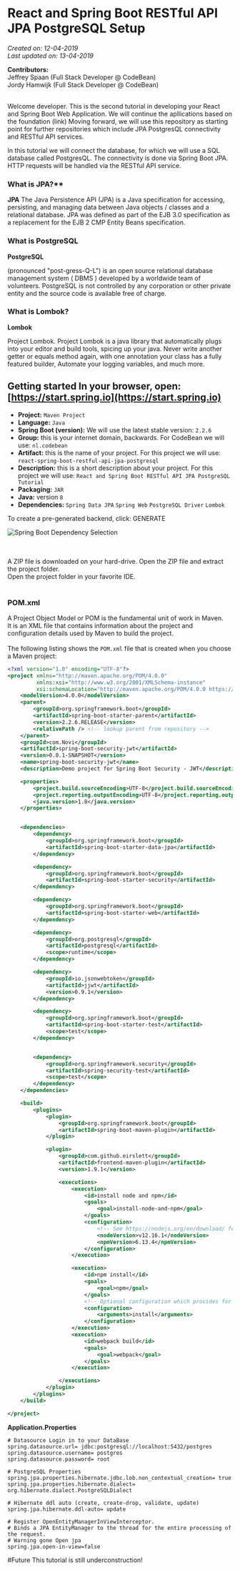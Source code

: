 # React and Spring Boot RESTful API JPA PostgreSQL Setup

_Created on: 12-04-2019_<br />
_Last updated on: 13-04-2019_

**Contributors:**<br />
Jeffrey Spaan (Full Stack Developer @ CodeBean)<br />
Jordy Hamwijk (Full Stack Developer @ CodeBean)<br />
<br />

Welcome developer. This is the second tutorial in developing your React and Spring Boot Web Application.
We will continue the apllications based on the foundation (link)
Moving forward, we will use this repository as starting point for further repositories which include JPA PostgresQL connectivity and RESTful API services.

In this tutorial we will connect the database, for which we will use a SQL database called PostgresQL. The connectivity is done via Spring Boot JPA.
HTTP requests will be handled via the RESTful API service.

### What is JPA?\*\*

**JPA**
The Java Persistence API (JPA) is a Java specification for accessing, persisting, and managing data between Java objects / classes and a relational database. JPA was defined as part of the EJB 3.0 specification as a replacement for the EJB 2 CMP Entity Beans specification.

### What is PostgreSQL

**PostgreSQL**

(pronounced "post-gress-Q-L") is an open source relational database management system ( DBMS ) developed by a worldwide team of volunteers. PostgreSQL is not controlled by any corporation or other private entity and the source code is available free of charge.

### What is Lombok?

**Lombok**

Project Lombok. Project Lombok is a java library that automatically plugs into your editor and build tools, spicing up your java. Never write another getter or equals method again, with one annotation your class has a fully featured builder, Automate your logging variables, and much more.

## Getting started In your browser, open: [https://start.spring.io](https://start.spring.io)

- **Project:** `Maven Project`
- **Language:** `Java`
- **Spring Boot (version):** We will use the latest stable version: `2.2.6`
- **Group:** this is your internet domain, backwards. For CodeBean we will use: `nl.codebean`
- **Artifact:** this is the name of your project. For this project we will use: `react-spring-boot-restful-api-jpa-postgresql`
- **Description:** this is a short description about your project. For this project we will use: `React and Spring Boot RESTful API JPA PostgreSQL Tutorial`
- **Packaging:** `JAR`
- **Java:** version `8`
- **Dependencies:** `Spring Data JPA` `Spring Web` `PostgreSQL Driver` `Lombok`

To create a pre-generated backend, click: GENERATE

![Spring Boot Dependency Selection](https://github.com/codebean-university/react-spring-boot-restful-api-jpa-postgresql/blob/master/images/spring-boot-dependency-selection.png)

<br /><br />
A ZIP file is downloaded on your hard-drive. Open the ZIP file and extract the project folder.<br />
Open the project folder in your favorite IDE.<br />
<br />

### POM.xml

A Project Object Model or POM is the fundamental unit of work in Maven.<br />
It is an XML file that contains information about the project and configuration details used by Maven to build the project.<br />
<br />
The following listing shows the `POM.xml` file that is created when you choose a Maven project:

```xml
<?xml version="1.0" encoding="UTF-8"?>
<project xmlns="http://maven.apache.org/POM/4.0.0"
		 xmlns:xsi="http://www.w3.org/2001/XMLSchema-instance"
		 xsi:schemaLocation="http://maven.apache.org/POM/4.0.0 https://maven.apache.org/xsd/maven-4.0.0.xsd">
	<modelVersion>4.0.0</modelVersion>
	<parent>
		<groupId>org.springframework.boot</groupId>
		<artifactId>spring-boot-starter-parent</artifactId>
		<version>2.2.6.RELEASE</version>
		<relativePath /> <!-- lookup parent from repository -->
	</parent>
	<groupId>com.Novi</groupId>
	<artifactId>spring-boot-security-jwt</artifactId>
	<version>0.0.1-SNAPSHOT</version>
	<name>spring-boot-security-jwt</name>
	<description>Demo project for Spring Boot Security - JWT</description>

	<properties>
		<project.build.sourceEncoding>UTF-8</project.build.sourceEncoding>
		<project.reporting.outputEncoding>UTF-8</project.reporting.outputEncoding>
		<java.version>1.8</java.version>
	</properties>


	<dependencies>
		<dependency>
			<groupId>org.springframework.boot</groupId>
			<artifactId>spring-boot-starter-data-jpa</artifactId>
		</dependency>

		<dependency>
			<groupId>org.springframework.boot</groupId>
			<artifactId>spring-boot-starter-security</artifactId>
		</dependency>

		<dependency>
			<groupId>org.springframework.boot</groupId>
			<artifactId>spring-boot-starter-web</artifactId>
		</dependency>

		<dependency>
			<groupId>org.postgresql</groupId>
			<artifactId>postgresql</artifactId>
			<scope>runtime</scope>
		</dependency>

		<dependency>
			<groupId>io.jsonwebtoken</groupId>
			<artifactId>jjwt</artifactId>
			<version>0.9.1</version>
		</dependency>

		<dependency>
			<groupId>org.springframework.boot</groupId>
			<artifactId>spring-boot-starter-test</artifactId>
			<scope>test</scope>
		</dependency>


		<dependency>
			<groupId>org.springframework.security</groupId>
			<artifactId>spring-security-test</artifactId>
			<scope>test</scope>
		</dependency>
	</dependencies>

	<build>
		<plugins>
			<plugin>
				<groupId>org.springframework.boot</groupId>
				<artifactId>spring-boot-maven-plugin</artifactId>
			</plugin>

			<plugin>
				<groupId>com.github.eirslett</groupId>
				<artifactId>frontend-maven-plugin</artifactId>
				<version>1.9.1</version>

				<executions>
					<execution>
						<id>install node and npm</id>
						<goals>
							<goal>install-node-and-npm</goal>
						</goals>
						<configuration>
							<!-- See https://nodejs.org/en/download/ for latest node and npm (lts) versions -->
							<nodeVersion>v12.16.1</nodeVersion>
							<npmVersion>6.13.4</npmVersion>
						</configuration>
					</execution>

					<execution>
						<id>npm install</id>
						<goals>
							<goal>npm</goal>
						</goals>
						<!-- Optional configuration which provides for running any npm command -->
						<configuration>
							<arguments>install</arguments>
						</configuration>
					</execution>
					<execution>
						<id>webpack build</id>
						<goals>
							<goal>webpack</goal>
						</goals>
					</execution>

				</executions>
			</plugin>
		</plugins>
	</build>

</project>
```

<Strong>Application.Properties</Strong>

`# Datasource Login in to your DataBase`<br />
`spring.datasource.url= jdbc:postgresql://localhost:5432/postgres`<br />
`spring.datasource.username= postgres`<br />
`spring.datasource.password= root`

`# PostgreSQL Properties`<br />
`spring.jpa.properties.hibernate.jdbc.lob.non_contextual_creation= true`<br />
`spring.jpa.properties.hibernate.dialect= org.hibernate.dialect.PostgreSQLDialect`

`# Hibernate ddl auto (create, create-drop, validate, update)`<br />
`spring.jpa.hibernate.ddl-auto= update`

`# Register OpenEntityManagerInViewInterceptor.`<br />
`# Binds a JPA EntityManager to the thread for the entire processing of the request.`<br />
`# Warning gone Open jpa`<br />
`spring.jpa.open-in-view=false`

#Future
This tutorial is still underconstruction!
